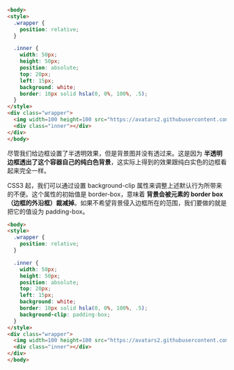 ```html 
<body>
<style>
  .wrapper {
    position: relative;
  }

  .inner {
    width: 50px;
    height: 50px;
    position: absolute;
    top: 20px;
    left: 15px;
    background: white;
    border: 10px solid hsla(0, 0%, 100%, .5);
  }
</style>  
<div class="wrapper">
  <img width=100 height=100 src="https://avatars2.githubusercontent.com/u/10890665" />
  <div class="inner"></div>
</div>
</body>
```

尽管我们给边框设置了半透明效果，但是背景图并没有透过来。这是因为 **半透明边框透出了这个容器自己的纯白色背景**，这实际上得到的效果跟纯白实色的边框看起来完全一样。

CSS3 起，我们可以通过设置 background-clip 属性来调整上述默认行为所带来的不便。这个属性的初始值是 border-box，意味着 **背景会被元素的 border box（边框的外沿框）裁减掉**。如果不希望背景侵入边框所在的范围，我们要做的就是把它的值设为 padding-box。

```html 
<body>
<style>
  .wrapper {
    position: relative;
  }

  .inner {
    width: 50px;
    height: 50px;
    position: absolute;
    top: 20px;
    left: 15px;
    background: white;
    border: 10px solid hsla(0, 0%, 100%, .5);
    background-clip: padding-box;
  }
</style>  
<div class="wrapper">
  <img width=100 height=100 src="https://avatars2.githubusercontent.com/u/10890665" />
  <div class="inner"></div>
</div>
</body>
```